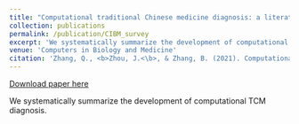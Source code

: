 ```yaml
---
title: "Computational traditional Chinese medicine diagnosis: a literature survey"
collection: publications
permalink: /publication/CIBM_survey
excerpt: 'We systematically summarize the development of computational TCM diagnosis.'
venue: 'Computers in Biology and Medicine'
citation: 'Zhang, Q., <b>Zhou, J.<\b>, & Zhang, B. (2021). Computational traditional Chinese medicine diagnosis: a literature survey. Computers in Biology and Medicine, 133, 104358.'
---
```


[Download paper here](https://www.sciencedirect.com/science/article/abs/pii/S0010482521001529?casa_token=m4C-R7bNhHMAAAAA:f-mwdk3lTzPr5NJBbKrXwg6kVZjB3e6a9tEX3ZGzYkphtlOqRVJJnlFNbvFLlTLbBPZzTuU5uA)

We systematically summarize the development of computational TCM diagnosis.

